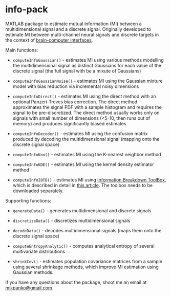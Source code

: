info-pack
=========

MATLAB package to estimate mutual information (MI) between a multidimensional signal and a discrete signal. Originally developed to estimate MI between multi-channel neural signals and discrete targets in the context of [brain-computer interfaces](http://en.wikipedia.org/wiki/Brain%E2%80%93computer_interface).

Main functions:

- `computeInfoGaussian()` - estimates MI using various methods modelling the multidimensional signal as distinct Gaussians for each value of the discrete signal (the full signal with be a mixute of Gaussians)

- `computeInfoGaussianNoise()` - estimates MI using the Gaussian mixture model with bias reduction via incremental noisy dimensions

- `computeInfoDirect()` - estimates MI using the direct method with an optional Panzeri-Treves bias correction. The direct method approximates the signal PDF with a sample histogram and requires the signal to be pre-discretized. The direct method usually works only on signals with small number of dimensions (<5-10, then runs out of memory) and produces significantly biased estimates

- `computeInfoDecoder()` - estimates MI using the confusion matrix produced by decoding the multidimensional signal (mapping onto the discrete signal space)

- `computeInfoKnn()` - estimates MI using the K-nearest neighbor method

- `computeInfoKDE()` - estimates MI using the kernel density estimator method

- `computeInfoIBTB()` - estimates MI using [Information Breakdown ToolBox](http://www.infotoolbox.org/), which is described in detail in [this article](http://www.biomedcentral.com/1471-2202/10/81). The toolbox needs to be downloaded separately.

Supporting functions:

- `generateData()` - generates multidimensional and discrete signals

- `discretizeData()` - discretizes multidimensional signals

- `decodeData()` - decodes multidimensional signals (maps them onto the discrete signal space)

- `computeEntropyAnalytic()` - computes analytical entropy of several multivariate distributions

- `shrinkCov()` - estimates population covariance matrices from a sample using several shrinkage methods, which improve MI estimation using Gaussian methods.

If you have any questions about the package, shoot me an email at mikpanko@gmail.com.
